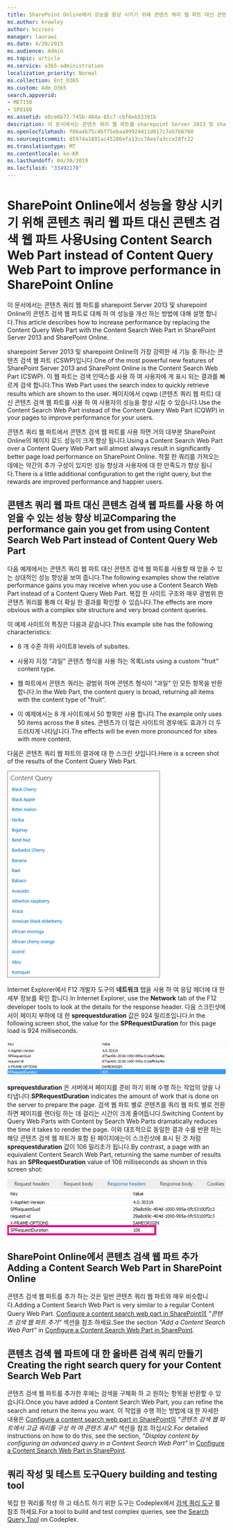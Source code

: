 ```yaml
---
title: SharePoint Online에서 성능을 향상 시키기 위해 콘텐츠 쿼리 웹 파트 대신 콘텐츠 검색 웹 파트 사용
ms.author: krowley
author: kccross
manager: laurawi
ms.date: 4/20/2015
ms.audience: Admin
ms.topic: article
ms.service: o365-administration
localization_priority: Normal
ms.collection: Ent_O365
ms.custom: Adm_O365
search.appverid:
- MET150
- SPO160
ms.assetid: e8ce6b72-745b-464a-85c7-cbf6eb53391b
description: 이 문서에서는 콘텐츠 쿼리 웹 파트를 sharepoint Server 2013 및 sharepoint Online의 콘텐츠 검색 웹 파트로 대체 하 여 성능을 개선 하는 방법에 대해 설명 합니다.
ms.openlocfilehash: f86a4b75c4bf75ebaa99924411d017c7eb7b6760
ms.sourcegitcommit: 85974a1891ac45286efa13cc76eefa3cce28fc22
ms.translationtype: MT
ms.contentlocale: ko-KR
ms.lasthandoff: 04/30/2019
ms.locfileid: "33492178"
---
```

# <a name="using-content-search-web-part-instead-of-content-query-web-part-to-improve-performance-in-sharepoint-online"></a><span data-ttu-id="1e69d-103">SharePoint Online에서 성능을 향상 시키기 위해 콘텐츠 쿼리 웹 파트 대신 콘텐츠 검색 웹 파트 사용</span><span class="sxs-lookup"><span data-stu-id="1e69d-103">Using Content Search Web Part instead of Content Query Web Part to improve performance in SharePoint Online</span></span>

<span data-ttu-id="1e69d-104">이 문서에서는 콘텐츠 쿼리 웹 파트를 sharepoint Server 2013 및 sharepoint Online의 콘텐츠 검색 웹 파트로 대체 하 여 성능을 개선 하는 방법에 대해 설명 합니다.</span><span class="sxs-lookup"><span data-stu-id="1e69d-104">This article describes how to increase performance by replacing the Content Query Web Part with the Content Search Web Part in SharePoint Server 2013 and SharePoint Online.</span></span>
  
<span data-ttu-id="1e69d-105">sharepoint Server 2013 및 sharepoint Online의 가장 강력한 새 기능 중 하나는 콘텐츠 검색 웹 파트 (CSWP)입니다.</span><span class="sxs-lookup"><span data-stu-id="1e69d-105">One of the most powerful new features of SharePoint Server 2013 and SharePoint Online is the Content Search Web Part (CSWP).</span></span> <span data-ttu-id="1e69d-106">이 웹 파트는 검색 인덱스를 사용 하 여 사용자에 게 표시 되는 결과를 빠르게 검색 합니다.</span><span class="sxs-lookup"><span data-stu-id="1e69d-106">This Web Part uses the search index to quickly retrieve results which are shown to the user.</span></span> <span data-ttu-id="1e69d-107">페이지에서 cqwp (콘텐츠 쿼리 웹 파트) 대신 콘텐츠 검색 웹 파트를 사용 하 여 사용자의 성능을 향상 시킬 수 있습니다.</span><span class="sxs-lookup"><span data-stu-id="1e69d-107">Use the Content Search Web Part instead of the Content Query Web Part (CQWP) in your pages to improve performance for your users.</span></span>
  
<span data-ttu-id="1e69d-108">콘텐츠 쿼리 웹 파트에서 콘텐츠 검색 웹 파트를 사용 하면 거의 대부분 SharePoint Online의 페이지 로드 성능이 크게 향상 됩니다.</span><span class="sxs-lookup"><span data-stu-id="1e69d-108">Using a Content Search Web Part over a Content Query Web Part will almost always result in significantly better page load performance on SharePoint Online.</span></span> <span data-ttu-id="1e69d-109">적절 한 쿼리를 가져오는 데에는 약간의 추가 구성이 있지만 성능 향상과 사용자에 대 한 만족도가 향상 됩니다.</span><span class="sxs-lookup"><span data-stu-id="1e69d-109">There is a little additional configuration to get the right query, but the rewards are improved performance and happier users.</span></span>
  
## <a name="comparing-the-performance-gain-you-get-from-using-content-search-web-part-instead-of-content-query-web-part"></a><span data-ttu-id="1e69d-110">콘텐츠 쿼리 웹 파트 대신 콘텐츠 검색 웹 파트를 사용 하 여 얻을 수 있는 성능 향상 비교</span><span class="sxs-lookup"><span data-stu-id="1e69d-110">Comparing the performance gain you get from using Content Search Web Part instead of Content Query Web Part</span></span>

<span data-ttu-id="1e69d-111">다음 예제에서는 콘텐츠 쿼리 웹 파트 대신 콘텐츠 검색 웹 파트를 사용할 때 얻을 수 있는 상대적인 성능 향상을 보여 줍니다.</span><span class="sxs-lookup"><span data-stu-id="1e69d-111">The following examples show the relative performance gains you may receive when you use a Content Search Web Part instead of a Content Query Web Part.</span></span> <span data-ttu-id="1e69d-112">복잡 한 사이트 구조와 매우 광범위 한 콘텐츠 쿼리를 통해 더 확실 한 결과를 확인할 수 있습니다.</span><span class="sxs-lookup"><span data-stu-id="1e69d-112">The effects are more obvious with a complex site structure and very broad content queries.</span></span>
  
<span data-ttu-id="1e69d-113">이 예제 사이트의 특징은 다음과 같습니다.</span><span class="sxs-lookup"><span data-stu-id="1e69d-113">This example site has the following characteristics:</span></span>
  
- <span data-ttu-id="1e69d-114">8 개 수준 하위 사이트</span><span class="sxs-lookup"><span data-stu-id="1e69d-114">8 levels of subsites.</span></span>
    
- <span data-ttu-id="1e69d-115">사용자 지정 "과일" 콘텐츠 형식을 사용 하는 목록</span><span class="sxs-lookup"><span data-stu-id="1e69d-115">Lists using a custom "fruit" content type.</span></span>
    
- <span data-ttu-id="1e69d-116">웹 파트에서 콘텐츠 쿼리는 광범위 하며 콘텐츠 형식이 "과일" 인 모든 항목을 반환 합니다.</span><span class="sxs-lookup"><span data-stu-id="1e69d-116">In the Web Part, the content query is broad, returning all items with the content type of "fruit".</span></span>
    
- <span data-ttu-id="1e69d-117">이 예제에서는 8 개 사이트에서 50 항목만 사용 합니다.</span><span class="sxs-lookup"><span data-stu-id="1e69d-117">The example only uses 50 items across the 8 sites.</span></span> <span data-ttu-id="1e69d-118">콘텐츠가 더 많은 사이트의 경우에도 효과가 더 두드러지게 나타납니다.</span><span class="sxs-lookup"><span data-stu-id="1e69d-118">The effects will be even more pronounced for sites with more content.</span></span>
    
<span data-ttu-id="1e69d-119">다음은 콘텐츠 쿼리 웹 파트의 결과에 대 한 스크린 샷입니다.</span><span class="sxs-lookup"><span data-stu-id="1e69d-119">Here is a screen shot of the results of the Content Query Web Part.</span></span>
  
![웹 파트에 대한 콘텐츠 쿼리를 보여 주는 그래픽](media/b3d41f20-dfe5-46ed-9c0a-31057e82de33.png)
  
<span data-ttu-id="1e69d-121">Internet Explorer에서 F12 개발자 도구의 **네트워크** 탭을 사용 하 여 응답 헤더에 대 한 세부 정보를 확인 합니다.</span><span class="sxs-lookup"><span data-stu-id="1e69d-121">In Internet Explorer, use the **Network** tab of the F12 developer tools to look at the details for the response header.</span></span> <span data-ttu-id="1e69d-122">다음 스크린샷에서이 페이지 부하에 대 한 **sprequestduration** 값은 924 밀리초입니다.</span><span class="sxs-lookup"><span data-stu-id="1e69d-122">In the following screen shot, the value for the **SPRequestDuration** for this page load is 924 milliseconds.</span></span> 
  
![924의 요청 기간을 보여 주는 스크린샷](media/343571f2-a249-4de2-bc11-2cee93498aea.png)
  
 <span data-ttu-id="1e69d-124">**sprequestduration** 은 서버에서 페이지를 준비 하기 위해 수행 하는 작업의 양을 나타냅니다.</span><span class="sxs-lookup"><span data-stu-id="1e69d-124">**SPRequestDuration** indicates the amount of work that is done on the server to prepare the page.</span></span> <span data-ttu-id="1e69d-125">검색 웹 파트 별로 콘텐츠를 쿼리 웹 파트 별로 전환 하면 페이지를 렌더링 하는 데 걸리는 시간이 크게 줄어듭니다.</span><span class="sxs-lookup"><span data-stu-id="1e69d-125">Switching Content by Query Web Parts with Content by Search Web Parts dramatically reduces the time it takes to render the page.</span></span> <span data-ttu-id="1e69d-126">이와 대조적으로 동일한 결과 수를 반환 하는 해당 콘텐츠 검색 웹 파트가 포함 된 페이지에는이 스크린샷에 표시 된 것 처럼 **sprequestduration** 값이 106 밀리초가 됩니다.</span><span class="sxs-lookup"><span data-stu-id="1e69d-126">By contrast, a page with an equivalent Content Search Web Part, returning the same number of results has an **SPRequestDuration** value of 106 milliseconds as shown in this screen shot:</span></span> 
  
![106의 요청 기간을 보여 주는 스크린샷](media/b46387ac-660d-4e5e-a11c-cc430e912962.png)
  
## <a name="adding-a-content-search-web-part-in-sharepoint-online"></a><span data-ttu-id="1e69d-128">SharePoint Online에서 콘텐츠 검색 웹 파트 추가</span><span class="sxs-lookup"><span data-stu-id="1e69d-128">Adding a Content Search Web Part in SharePoint Online</span></span>

<span data-ttu-id="1e69d-129">콘텐츠 검색 웹 파트를 추가 하는 것은 일반 콘텐츠 쿼리 웹 파트와 매우 비슷합니다.</span><span class="sxs-lookup"><span data-stu-id="1e69d-129">Adding a Content Search Web Part is very similar to a regular Content Query Web Part.</span></span> <span data-ttu-id="1e69d-130">[Configure a content search web part in SharePoint의](https://support.office.com/article/Configure-a-Content-Search-Web-Part-in-SharePoint-0dc16de1-dbe4-462b-babb-bf8338c36c9a) *"콘텐츠 검색 웹 파트 추가"* 섹션을 참조 하세요.</span><span class="sxs-lookup"><span data-stu-id="1e69d-130">See the section  *"Add a Content Search Web Part"*  in [Configure a Content Search Web Part in SharePoint](https://support.office.com/article/Configure-a-Content-Search-Web-Part-in-SharePoint-0dc16de1-dbe4-462b-babb-bf8338c36c9a).</span></span>
  
## <a name="creating-the-right-search-query-for-your-content-search-web-part"></a><span data-ttu-id="1e69d-131">콘텐츠 검색 웹 파트에 대 한 올바른 검색 쿼리 만들기</span><span class="sxs-lookup"><span data-stu-id="1e69d-131">Creating the right search query for your Content Search Web Part</span></span>

<span data-ttu-id="1e69d-132">콘텐츠 검색 웹 파트를 추가한 후에는 검색을 구체화 하 고 원하는 항목을 반환할 수 있습니다.</span><span class="sxs-lookup"><span data-stu-id="1e69d-132">Once you have added a Content Search Web Part, you can refine the search and return the items you want.</span></span> <span data-ttu-id="1e69d-133">이 작업을 수행 하는 방법에 대 한 자세한 내용은 [Configure a content search web part in SharePoint의](https://support.office.com/article/Configure-a-Content-Search-Web-Part-in-SharePoint-0dc16de1-dbe4-462b-babb-bf8338c36c9a) *"콘텐츠 검색 웹 파트에서 고급 쿼리를 구성 하 여 콘텐츠 표시"* 섹션을 참조 하십시오.</span><span class="sxs-lookup"><span data-stu-id="1e69d-133">For detailed instructions on how to do this, see the section,  *"Display content by configuring an advanced query in a Content Search Web Part"*  in [Configure a Content Search Web Part in SharePoint](https://support.office.com/article/Configure-a-Content-Search-Web-Part-in-SharePoint-0dc16de1-dbe4-462b-babb-bf8338c36c9a).</span></span>
  
## <a name="query-building-and-testing-tool"></a><span data-ttu-id="1e69d-134">쿼리 작성 및 테스트 도구</span><span class="sxs-lookup"><span data-stu-id="1e69d-134">Query building and testing tool</span></span>

<span data-ttu-id="1e69d-135">복잡 한 쿼리를 작성 하 고 테스트 하기 위한 도구는 Codeplex에서 [검색 쿼리 도구](https://sp2013searchtool.codeplex.com/) 를 참조 하세요.</span><span class="sxs-lookup"><span data-stu-id="1e69d-135">For a tool to build and test complex queries, see the [Search Query Tool](https://sp2013searchtool.codeplex.com/) on Codeplex.</span></span> 
  

